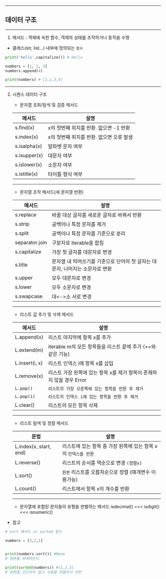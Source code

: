 
----
## 데이터 구조
----

1. 메서드 : 객체에 속한 함수, 객체의 상태를 조작하거나 동작을 수행

- 클래스(str, list...) 내부에 정의되는 `함수`

```python
print('hello'.capitalize()) # Hello

numbers = [1, 2, 3]
numbers.append(4)

print(numbers) # [1,2,3,4]
```

----

2. 시퀀스 데이터 구조 
    - 문자열 조회/탐색 및 검증 메서드
   
    |메서드|설명|
    |---|---|
    |s.find(x)|x의 첫번째 위치를 반환. 없으면 -1 반환|
    |s.index(x)|x의 첫번째 위치를 반환. 없으면 오류 발생|
    |s.isalpha(x)|알파벳 문자 여부|
    |s.isupper(x)|대문자 여부|
    |s.islower(x)|소문자 여부|
    |s.istitle(x)|타이틀 형식 여부|

    ----
   
   
    - 문자열 조작 메서드(새 문자열 반환)

    |메서드|설명|
    |---|---|
    |s.replace|바꿀 대상 글자를 새로운 글자로 바꿔서 반환|
    |s.strip|공백이나 특정 문자를 제거|
    |s.split|공백이나 특정 문자를 기준으로 분리|
    |separator.join|구분자로 iterable을 합침|
    |s.capitalize|가장 첫 글자를 대문자로 변경|
    |s.title|문자열 내 띄어쓰기를 기준으로 단어의 첫 글자는 대문자, 나머지는 소문자로 변환|
    |s.upper|모두 대문자로 변경|
    |s.lower|모두 소문자로 변경|
    |s.swapcase|대<->소 서로 변경|
    
    ----

    - 리스트 값 추가 및 삭제 메서드

    |메서드|설명|
    |---|---|
    |L.append(x)|리스트 마지막에 항목 x를 추가|
    |L.extend(m)|iterable m의 모든 항목들을 리스트 끝에 추가 (+=와 같은 기능)|
    |L.insert(i, x)|리스트 인덱스 i에 항목 x를 삽입|
    |L.remove(x)|리스트 가장 왼쪽에 있는 항목 x를 제거 항목이 존재하지 않을 경우 Error|
    |`L.pop()`|`리스트의 가장 오른쪽에 있는 항목을 반환 후 제거`|
    |`L.pop(i)`|`리스트의 인덱스 i에 있는 항목을 반환 후 제거`|
    |L.clear()|리스트의 모든 항목 삭제|
    
    ----

    - 리스트 탐색 및 정렬 메서드

    |문법|설명|
    |---|---|
    |L.index(x, start, end)|리스트에 있는 항목 중 가장 왼쪽에 있는 항목 x의 `인덱스를 반환`|
    |L.reverse()|리스트의 순서를 역순으로 변경 `(정렬x)`|
    |L.sort()|`원본` 리스트를 오름차순으로 정렬 (매개변수 이용가능)|
    |L.count()|리스트에서 항목 x의 개수를 반환|

    ----

    - 문자열에 포함된 문자들의 유형을 판별하는 메서드
    isdecimal() <<< isdigit() <<< isnumeric() 

* 참고
```python
# sort 메서드 vs sorted 함수

numbers = [3,2,1]


print(numbers.sort()) #None
# 원본을 바꿔버린다

print(sorted(numbers)) #[1,2,3]
# 원본을 건드리지 않고 사본을 만들어서 리턴
```